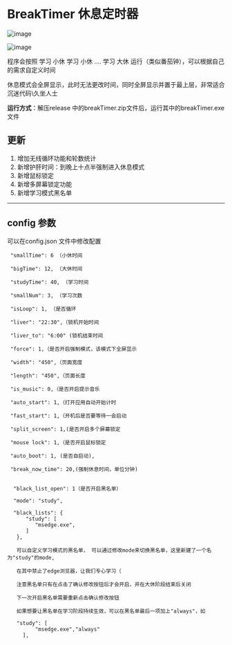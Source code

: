 # BreakTimer 休息定时器

![image](https://github.com/baizhiren/timer/assets/30487483/9b20752c-b536-4229-8df3-5f73006caeba)


![image](https://user-images.githubusercontent.com/30487483/214987725-7ce7976c-08e0-422f-ad97-0e9c3f9bb444.png)


程序会按照 学习 小休 学习 小休 .... 学习 大休 运行（类似番茄钟），可以根据自己的需求自定义时间

休息模式会全屏显示，此时无法更改时间，同时全屏显示并置于最上层，非常适合沉迷代码\久坐人士

**运行方式**：解压release 中的breakTimer.zip文件后，运行其中的breakTimer.exe文件

更新
---
1. 增加无线循环功能和轮数统计
2. 新增护肝时间：到晚上十点半强制进入休息模式
3. 新增鼠标锁定
4. 新增多屏幕锁定功能
5. 新增学习模式黑名单
---

config 参数
---
可以在config.json 文件中修改配置
```
 "smallTime": 6 （小休时间
 
 "bigTime": 12, （大休时间
 
 "studyTime": 40, （学习时间
 
 "smallNum": 3, （学习次数
 
 "isLoop": 1, （是否循环
 
 "liver": "22:30",（锁机开始时间
 
 "liver_to": "6:00" (锁机结束时间
 
 "force": 1,（是否开启强制模式，该模式下全屏显示
 
 "width": "450",（页面宽度
 
 "length": "450",（页面长度
 
 "is_music": 0,（是否开启提示音乐
 
 "auto_start": 1,（打开应用自动开始计时
 
 "fast_start": 1,（开机后是否要等待一会启动
  
 "split_screen": 1,(是否开启多个屏幕锁定
   
 "mouse lock": 1,（是否开启鼠标锁定
 
 "auto_boot": 1, (是否自启动),

 "break_now_time": 20,(强制休息时间，单位分钟)

  
  "black_list_open": 1（是否开启黑名单）
  
  "mode": "study",
  
  "black_lists": {
      "study": [
         "msedge.exe",
      ]
   },
   
   可以自定义学习模式的黑名单， 可以通过修改mode来切换黑名单，这里新建了一个名为"study"的mode,
   
   在其中禁止了edge浏览器，让我们专心学习（
   
   注意黑名单只有在点击了确认修改按钮后才会开启，并在大休阶段结束后关闭
   
   下一次开启黑名单需要重新点击确认修改按钮
   
   如果想要让黑名单在学习阶段持续生效，可以在黑名单最后一项加上"always"，如

   "study": [
         "msedge.exe","always"
     ],

```
   
   
   
   
   
   
   








